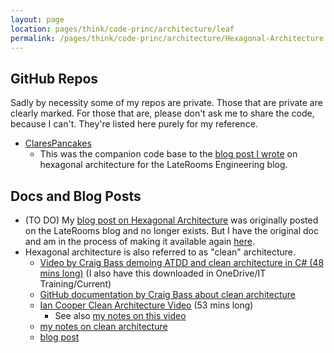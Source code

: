 ```yaml
---
layout: page
location: pages/think/code-princ/architecture/leaf
permalink: /pages/think/code-princ/architecture/Hexagonal-Architecture
---
```


## GitHub Repos

Sadly by necessity some of my repos are private. Those that are private are clearly marked. For those that are, please don't ask me to share the code, because I can't. They're listed here purely for my reference.

- [ClaresPancakes](https://github.com/claresudbery/ClaresPancakes)
    - This was the companion code base to the [blog post I wrote](/pages/think/code-princ/architecture/Hexagonal-Architecture-Blog) on hexagonal architecture for the LateRooms Engineering blog.

## Docs and Blog Posts

- (TO DO) My [blog post on Hexagonal Architecture](/pages/think/code-princ/architecture/Hexagonal-Architecture-Blog) was originally posted on the LateRooms blog and no longer exists. But I have the original doc and am in the process of making it available again [here](/pages/think/code-princ/architecture/Hexagonal-Architecture-Blog).
- Hexagonal architecture is also referred to as "clean" architecture. 
    - [Video by Craig Bass demoing ATDD and clean architecture in C# (48 mins long)](https://drive.google.com/file/d/1eNRRkTVf3OSDtGHGQZpnzUwJTxKeg-Zb/view) (I also have this downloaded in OneDrive/IT Training/Current) 
    - [GitHub documentation by Craig Bass about clean architecture](https://github.com/madetech/clean-architecture)
    - [Ian Cooper Clean Architecture Video](https://www.youtube.com/watch?v=SxJPQ5qXisw) (53 mins long)
        - See also [my notes on this video](/pages/think/code-princ/architecture/Clean-vs-Hexagonal-Architecture)
    - [my notes on clean architecture](/pages/think/code-princ/architecture/Clean-Architecture)
    - [blog post](https://blog.cleancoder.com/uncle-bob/2012/08/13/the-clean-architecture.html)

